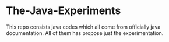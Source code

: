 # The-Java-Experiments
This repo consists java codes which all come from officially java documentation. All of them has propose just the experimentation.
